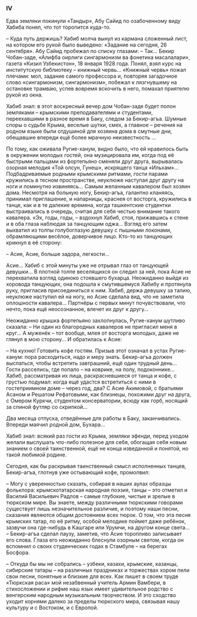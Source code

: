 ### IV

Едва земляки покинули «Тандыр», Абу Сайид по озабоченному виду Хабиба понял, что тот торопится куда-то.

– Куда путь держишь? 
Хабиб молча вынул из кармана сложенный лист, на котором его рукой было выведено: «Задание на сегодня, 26 сентября».
Абу Сайид пробежал по списку глазами: 
– Так...
Бекир Чобан-заде, «Алифба оирлиги сингармонизм ва фонетика масалалари», газета «Кизил Узбекистон», 18 января 1928 года.
Понял, взял курс на институтскую библиотеку – книжный червь... 
«Книжный червь» пожал плечами: мол, задание самого профессора и, повторяя загадочное слово «сингармонизм, сингармонизм», побежал к лязгнувшему на остановке трамваю, успев вовремя вскочить в него, помахал приятелю рукой из окна.

Хабиб знал: в этот воскресный вечер дом Чобан-заде будет полон земляками – крымскими преподавателями и студентами, переехавшими в разное время в Баку, следом за Бекир-агъа.
Шумные споры о судьбе Крыма, веселые шутки, смех, а главное – речения на родном языке были отдушиной для хозяина дома в смутные дни, обещавшие впереди ещё более мрачную неизвестность …

По тому, как оживала Ругие-ханум, видно было, что ей нравилось быть в окружении молодых гостей, она музицировала им, когда под её быстрыми пальцами из фортепьяно сменяли друг друга, вырывалась озорная мелодия «Той олсун, Гунеш», искрящего танца «Ильхам»...
Подбадриваемые родными крымскими ритмами, гости парами кружились в тесном пространстве, неуклюже наступая друг другу на ноги и поминутно извиняясь... 
Самым желанным кавалером был хозяин дома.
Несмотря на больную ногу, Бекир-агъа, галантно кланяясь, принимал приглашение, и напарницы, краснея от восторга, кружились в танце, как и в те далекие времена, когда ташкентские студентки выстраивались в очередь, считая для себя честью внимание такого кавалера. 
«Эх, годы, годы, – вздохнул Хабиб, стоя, прижавшись к стене и в оба глаза наблюдая за танцующим оджа…
Взгляд его затем выхватил из толпы голубоглазую девушку с пышными локонами, обрамляющими весёлое, доверчивое лицо.
Кто-то из танцующих крикнул в её сторону:

– Асие, Асие, больше задора, легкости…

Асие…
Хабиб с этой минуты уже не отрывал глаз от танцующей девушки...
В плотной толпе веселящихся он следил за ней, пока Асие не перехватила взгляд одиноко стоявшего бухарца.
Неожиданно выйдя из хоровода танцующих, она подошла к смутившемуся Хабибу и протянула руку, пригласив присоединиться к ним. 
Хабиб, держа девушку за талию, неуклюже наступил ей на ногу, но Асие сделала вид, что не заметила оплошности кавалера...
Партнёры с первых минут почувствовали, что нечто, пока ещё неосознанное, влечет их друг к другу…

Неожиданно крышка фортепьяно захлопнулась, Ругие-ханум шутливо сказала: 
– Ни один из благородных кавалеров не пригласил меня в круг…
А муженёк – тот вообще, млея от восторга молодых, даже не глянул в мою сторону...
И обратилась к Асие:

– На кухню!
Готовить кофе гостям. 
Призыв этот означал в устах Ругие-ханум: пора расходиться, надо и меру знать.
Бекир-агъа должен выспаться, чтобы встретить завтрашний, ещё один трудный день... 
Гости расселись, где попало – на коврике, на полу, подоконнике…
Хабиб, рассматривая их лица, раскрасневшиеся от танца и кофе, с грустью подумал: когда ещё удастся встретиться с ними в гостеприимном доме – через год, два?
С Асие Акимовой, с братьями Асаном и Решатом Рефатовыми, как близнецы, похожими друг на друга, с Омером Куркчи, студентом консерватории, всюду как горб, носящий за спиной футляр со скрипкой…

Два месяца отпуска, отведённые для работы в Баку, заканчивались.
Впереди маячил родной дом, Бухара…

Хабиб знал: всякий раз гости из Крыма, земляки эфенди, перед уходом желали выслушать что-либо полезное для себя, обогащая себя новым знанием о своей таинственной, ещё не конца изведанной и понятой, но такой любимой родине.

Сегодня, как бы раскрывая таинственный смысл исполненных танцев, Бекир-агъа, глотнув уже остывающий кофе, промолвил:

– Могу с уверенностью сказать, собирая в наших аулах образцы фольклора: крымскотатарская народная поэзия, танцы – это отметил и Василий Васильевич Радлов – самые глубокие, чистые и зрелые в тюркском мире.
Вы знаете, между различными тюркскими говорами существует лишь незначительное различие, и поэтому наши песни, сказания являются общим достоянием всех тюрок.
О том, что эта песня крымских татар, по её ритму, особой мелодике поймет даже ребёнок, зазвучи она где-нибудь в Kaшгape или Урумчи, на другом конце света... – Бекир-агъа сделал паузу, заметив, что Асие торопливо записывает его слова.
Глаза его неожиданно блеснули озорным светом, когда он вспомнил о своих студенческих годах в Стамбуле – на берегах Босфора.

– Откуда бы мы не собрались – узбеки, казахи, крымские, казанцы, сибирские татары – на различных праздниках и торжествах хором пели свои песни, понятные и близкие для всех.
Как пишет в своем труде «Тюркская раса» мой незабвенный учитель Армин Вамбери, в стихосложении и рифме наш язык имеет удивительное родство с венгерским народным музыкальным творчеством.
И это сходство уходит корнями далеко за пределы тюркского мира, связывая нашу культуру и с Востоком, и с Европой.
